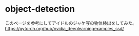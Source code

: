 # object-detection
このページを参考にしてアイドルのジャケ写の物体検出をしてみた。
https://pytorch.org/hub/nvidia_deeplearningexamples_ssd/
